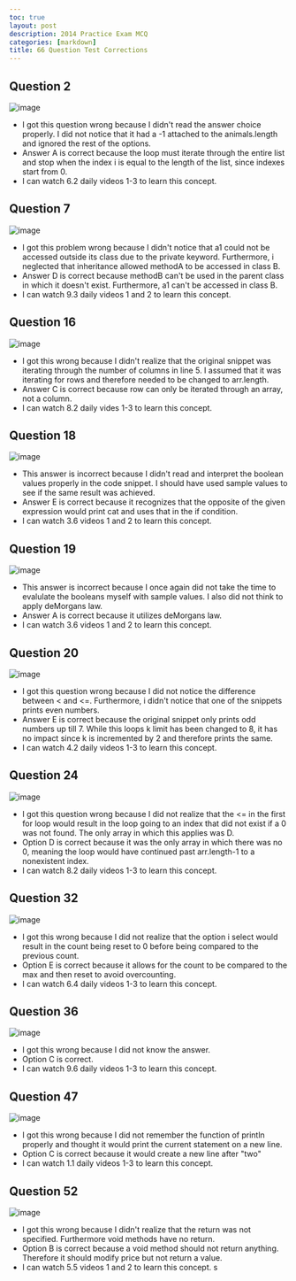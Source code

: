 ```yaml
---
toc: true
layout: post
description: 2014 Practice Exam MCQ
categories: [markdown]
title: 66 Question Test Corrections
---
```


## Question 2
![image](https://user-images.githubusercontent.com/70538669/213966144-339b2fcd-8217-4f75-bb32-993b774f66b4.png)

- I got this question wrong because I didn't read the answer choice properly. I did not notice that it had a -1 attached to the animals.length and ignored the rest of the options.
- Answer A is correct because the loop must iterate through the entire list and stop when the index i is equal to the length of the list, since indexes start from 0. 
- I can watch 6.2 daily videos 1-3 to learn this concept.

## Question 7
![image](https://user-images.githubusercontent.com/70538669/213966182-9f1703ae-f6b2-4ca9-be98-fd0adcfc3e0d.png)

- I got this problem wrong because I didn't notice that a1 could not be accessed outside its class due to the private keyword. Furthermore, i neglected that inheritance allowed methodA to be accessed in class B.
- Answer D is correct because methodB can't be used in the parent class in which it doesn't exist. Furthermore, a1 can't be accessed in class B. 
- I can watch 9.3 daily videos 1 and 2 to learn this concept.

## Question 16
![image](https://user-images.githubusercontent.com/70538669/213966222-b27b8519-7a51-4882-8017-3ce9847655e7.png)

- I got this wrong because I didn't realize that the original snippet was iterating through the number of columns in line 5. I assumed that it was iterating for rows and therefore needed to be changed to arr.length. 
- Answer C is correct because row can only be iterated through an array, not a column. 
- I can watch 8.2 daily vides 1-3 to learn this concept. 

## Question 18
![image](https://user-images.githubusercontent.com/70538669/213966269-74f357b5-7e10-4e41-b90e-f9a0e6b60738.png)

- This answer is incorrect because I didn't read and interpret the boolean values properly in the code snippet. I should have used sample values to see if the same result was achieved. 
- Answer E is correct because it recognizes that the opposite of the given expression would print cat and uses that in the if condition.
- I can watch 3.6 videos 1 and 2 to learn this concept. 

## Question 19
![image](https://user-images.githubusercontent.com/70538669/213966349-a64ffd55-b0f0-4d73-a719-93d30548df4a.png)
- This answer is incorrect because I once again did not take the time to evalulate the booleans myself with sample values. I also did not think to apply deMorgans law. 
- Answer A is correct because it utilizes deMorgans law. 
- I can watch 3.6 videos 1 and 2 to learn this concept. 

## Question 20
![image](https://user-images.githubusercontent.com/70538669/213966373-d344761b-a673-490e-a186-66c22bd5ee8f.png)
- I got this question wrong because I did not notice the difference between < and <=. Furthermore, i didn't notice that one of the snippets prints even numbers. 
- Answer E is correct because the original snippet only prints odd numbers up till 7. While this loops k limit has been changed to 8, it has no impact since k is incremented by 2 and therefore prints the same.
- I can watch 4.2 daily videos 1-3 to learn this concept. 

## Question 24
![image](https://user-images.githubusercontent.com/70538669/213966391-e276b5a5-b068-4e00-b9a9-6c47d8e0b325.png)
- I got this question wrong because I did not realize that the <= in the first for loop would result in the loop going to an index that did not exist if a 0 was not found. The only array in which this applies was D.  
- Option D is correct because it was the only array in which there was no 0, meaning the loop would have continued past arr.length-1 to a nonexistent index. 
- I can watch 8.2 daily videos 1-3 to learn this concept. 

## Question 32
![image](https://user-images.githubusercontent.com/70538669/213966413-1259bbc5-34a7-422a-b95a-967cd5f2b2d8.png)
- I got this wrong because I did not realize that the option i select would result in the count being reset to 0 before being compared to the previous count. 
- Option E is correct because it allows for the count to be compared to the max and then reset to avoid overcounting. 
- I can watch 6.4 daily videos 1-3 to learn this concept. 

## Question 36
![image](https://user-images.githubusercontent.com/70538669/213966431-7d79e872-f132-425f-8619-8b372cdff421.png)
- I got this wrong because I did not know the answer. 
- Option C is correct.  
- I can watch 9.6 daily videos 1-3 to learn this concept. 

## Question 47
![image](https://user-images.githubusercontent.com/70538669/213966456-7364be53-8fab-4664-ac92-4b2989c82b98.png)
- I got this wrong because I did not remember the function of println properly and thought it would print the current statement on a new line. 
- Option C is correct because it would create a new line after "two"
- I can watch 1.1 daily videos 1-3 to learn this concept. 

## Question 52
![image](https://user-images.githubusercontent.com/70538669/213966482-772db514-0d5b-458a-b05c-f078558edcd9.png)
- I got this wrong because I didn't realize that the return was not specified. Furthermore void methods have no return. 
- Option B is correct because a void method should not return anything. Therefore it should modify price but not return a value. 
- I can watch 5.5 videos 1 and 2 to learn this concept.  s
